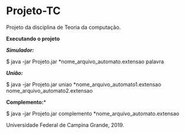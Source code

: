 # Projeto-TC

Projeto da disciplina de Teoria da computação.

**Executando o projeto**

***Simulador:***


$ java -jar Projeto.jar *nome_arquivo_automato.extensao palavra


***União:***


$ java -jar Projeto.jar uniao *nome_arquivo_automato1.extensao nome_arquivo_automato2.extensao


**Complemento:***


$ java -jar Projeto.jar complemento *nome_arquivo_automato.extensao



Universidade Federal de Campina Grande, 2019.
